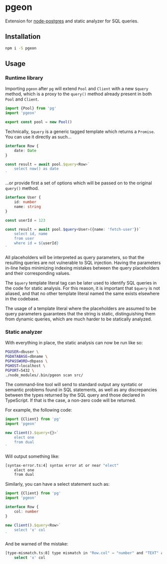 # pgeon

Extension for [node-postgres](https://github.com/brianc/node-postgres) and static analyzer for SQL queries.

## Installation

```sh
npm i -S pgeon
```

## Usage

### Runtime library

Importing `pgeon` after `pg` will extend `Pool` and `Client` with a new `$query` method, which is a proxy to the `query()` method already present in both `Pool` and `Client`.

```ts
import {Pool} from 'pg'
import 'pgeon'

export const pool = new Pool()
```

Technically, `$query` is a generic tagged template which returns a `Promise`. You can use it directly as such...

```ts
interface Row {
    date: Date
}

const result = await pool.$query<Row>`
    select now() as date
`
```

...or provide first a set of options which will be passed on to the original `query()` method.

```ts
interface User {
    id: number
    name: string
}

const userId = 123

const result = await pool.$query<User>({name: 'fetch-user'})`
    select id, name
    from user
    where id = ${userId}
`
```

All placeholders will be interpreted as query parameters, so that the resulting queries are not vulnerable to SQL injection. Having the parameters in-line helps minimizing indexing mistakes between the query placeholders and their corresponding values.

The `$query` template literal tag can be later used to identify SQL queries in the code for static analysis. For this reason, it is important that `$query` is not aliased, and that no other template literal named the same exists elsewhere in the codebase.

The usage of a template literal where the placeholders are assumed to be query parameters guarantees that the string is static, distinguishing them from dynamic queries, which are much harder to be statically analyzed.

### Static analyzer

With everything in place, the static analysis can now be run like so:

```sh
PGUSER=dbuser \
PGDATABASE=dbname \
PGPASSWORD=dbpass \
PGHOST=localhost \
PGPORT=5432 \
./node_modules/.bin/pgeon scan src/
```

The command-line tool will send to standard output any syntatic or semantic problems found in SQL statements, as well as any discrepancies between the types returned by the SQL query and those declared in TypeScript. If that is the case, a non-zero code will be returned.

For example, the following code:

```ts
import {Client} from 'pg'
import 'pgeon'

new Client().$query<{}>`
    elect one
    from dual
`
```

Will output something like:

```sh
[syntax-error.ts:4] syntax error at or near "elect"
    elect one
    from dual
```

Similarly, you can have a select statement such as:

```ts
import {Client} from 'pg'
import 'pgeon'

interface Row {
    col: number
}

new Client().$query<Row>`
    select 'x' col
`
```

And be warned of the mistake:

```sh
[type-mismatch.ts:8] type mismatch in "Row.col" – "number" and "TEXT" are incompatible
    select 'x' col
```
